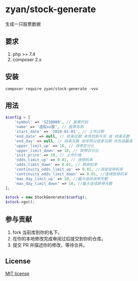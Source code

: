 # zyan/stock-generate

生成一只股票数据

## 要求

1. php >= 7.4
2. composer 2.x

## 安装

```shell
composer require zyan/stock-generate -vvv
```
## 用法

```php
$config = [
    'symbol' => 'SZ10000', // 股票代码
    'name' => '虚拟xx股', // 股票名称
    'start_date' => '2010-01-01', // 上市日期
    'end_date' => null, // 结束日期 未传则到今天 或 结束天数
    'end_day' => null, // 结束天数 未传则以结束日期 优先级最高
    'upper_limit_up' => 10, // 涨停百分比
    'upper_limit_down' => 10, // 跌停百分比
    'init_price' => 10, // 上市价格
    'odds_limit_up' => 0.01, // 涨停机率
    'odds_limit_down' => 0.01, // 跌停机率
    'continuity_odds_limit_up' => 0.01, //连续涨停机率
    'continuity_odds_limit_down' => 0.01, //连续跌停机率
    'max_day_limit_up' => 10, //最大连续涨停天数
    'max_day_limit_down' => 10, //最大连续跌停天数
];

$stock = new StockGenerate($config);
$stock->go();

```

## 参与贡献

1. fork 当前库到你的名下。
2. 在你的本地修改完成审阅过后提交到你的仓库。
3. 提交 PR 并描述你的修改，等待合并。
## License

[MIT license](https://opensource.org/licenses/MIT)

